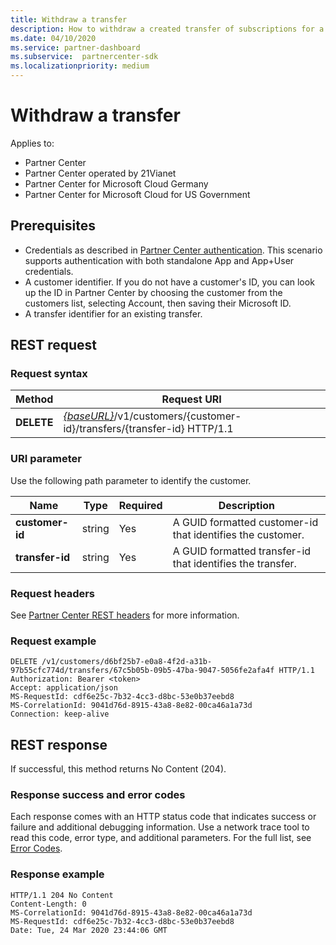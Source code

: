 ```yaml
---
title: Withdraw a transfer
description: How to withdraw a created transfer of subscriptions for a customer.
ms.date: 04/10/2020
ms.service: partner-dashboard
ms.subservice:  partnercenter-sdk
ms.localizationpriority: medium
---
```


# Withdraw a transfer

Applies to:

- Partner Center
- Partner Center operated by 21Vianet
- Partner Center for Microsoft Cloud Germany
- Partner Center for Microsoft Cloud for US Government


## Prerequisites

- Credentials as described in [Partner Center authentication](partner-center-authentication.md). This scenario supports authentication with both standalone App and App+User credentials.
- A customer identifier. If you do not have a customer's ID, you can look up the ID in Partner Center by choosing the customer from the customers list, selecting Account, then saving their Microsoft ID.
- A transfer identifier for an existing transfer.

## REST request

### Request syntax

| Method    | Request URI                                                                                                 |
|-----------|-------------------------------------------------------------------------------------------------------------|
| **DELETE**| [*{baseURL}*](partner-center-rest-urls.md)/v1/customers/{customer-id}/transfers/{transfer-id} HTTP/1.1      |

### URI parameter

Use the following path parameter to identify the customer.

| Name            | Type     | Required | Description                                                            |
|-----------------|----------|----------|------------------------------------------------------------------------|
| **customer-id** | string   | Yes      | A GUID formatted customer-id that identifies the customer.             |
| **transfer-id** | string   | Yes      | A GUID formatted transfer-id that identifies the transfer.             |

### Request headers

See [Partner Center REST headers](headers.md) for more information.


### Request example

```http
DELETE /v1/customers/d6bf25b7-e0a8-4f2d-a31b-97b55cfc774d/transfers/67c5b05b-09b5-47ba-9047-5056fe2afa4f HTTP/1.1
Authorization: Bearer <token>
Accept: application/json
MS-RequestId: cdf6e25c-7b32-4cc3-d8bc-53e0b37eebd8
MS-CorrelationId: 9041d76d-8915-43a8-8e82-00ca46a1a73d
Connection: keep-alive
```

## REST response

If successful, this method returns No Content (204).

### Response success and error codes

Each response comes with an HTTP status code that indicates success or failure and additional debugging information. Use a network trace tool to read this code, error type, and additional parameters. For the full list, see [Error Codes](error-codes.md).

### Response example

```http
HTTP/1.1 204 No Content
Content-Length: 0
MS-CorrelationId: 9041d76d-8915-43a8-8e82-00ca46a1a73d
MS-RequestId: cdf6e25c-7b32-4cc3-d8bc-53e0b37eebd8
Date: Tue, 24 Mar 2020 23:44:06 GMT
```
